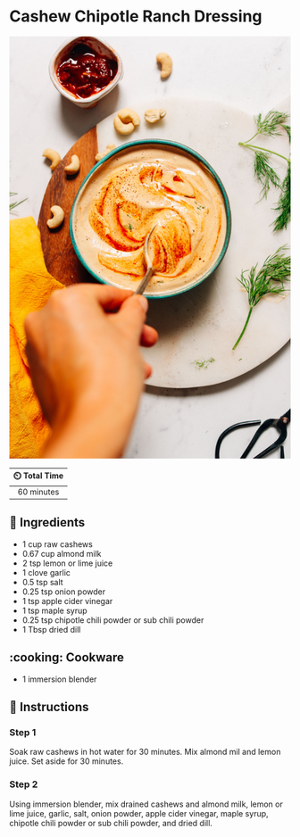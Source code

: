 # Cashew Chipotle Ranch Dressing

![Cashew Chipotle Ranch Dressing](../assets/images/cashew-chipotle-ranch-dressing.jpg)

| :timer_clock: Total Time |
|:-----------------------: |
| 60 minutes |

## :salt: Ingredients

- 1 cup raw cashews
- 0.67 cup almond milk
- 2 tsp lemon or lime juice
- 1 clove garlic
- 0.5 tsp salt
- 0.25 tsp onion powder
- 1 tsp apple cider vinegar
- 1 tsp maple syrup
- 0.25 tsp chipotle chili powder or sub chili powder
- 1 Tbsp dried dill

## :cooking: Cookware

- 1 immersion blender

## :pencil: Instructions

### Step 1

Soak raw cashews in hot water for 30 minutes. Mix almond mil and lemon juice. Set aside for 30 minutes.

### Step 2

Using immersion blender, mix drained cashews and almond milk, lemon or lime juice, garlic, salt, onion powder, apple
cider vinegar, maple syrup, chipotle chili powder or sub chili powder, and dried dill.
